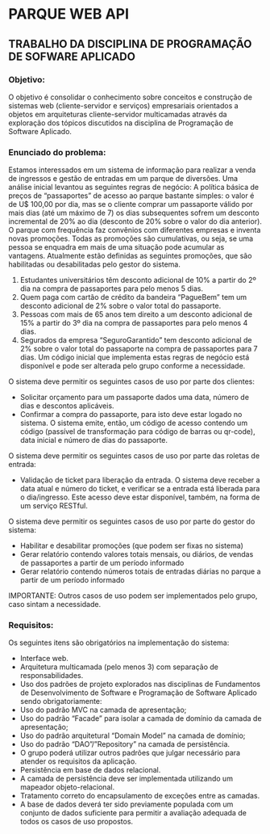 # PARQUE WEB API

## TRABALHO DA DISCIPLINA DE PROGRAMAÇÃO DE SOFWARE APLICADO

### Objetivo:
O objetivo é consolidar o conhecimento sobre conceitos e construção de sistemas web (cliente-servidor e
serviços) empresariais orientados a objetos em arquiteturas cliente-servidor multicamadas através da exploração dos tópicos discutidos na disciplina de Programação de Software Aplicado.

### Enunciado do problema:
Estamos interessados em um sistema de informação para realizar a venda de ingressos e gestão de entradas
em um parque de diversões. Uma análise inicial levantou as seguintes regras de negócio:
A política básica de preços de “passaportes” de acesso ao parque bastante simples: o valor é de U$ 100,00
por dia, mas se o cliente comprar um passaporte válido por mais dias (até um máximo de 7) os dias
subsequentes sofrem um desconto incremental de 20% ao dia (desconto de 20% sobre o valor do dia anterior).
O parque com frequência faz convênios com diferentes empresas e inventa novas promoções. Todas as
promoções são cumulativas, ou seja, se uma pessoa se enquadra em mais de uma situação pode acumular
as vantagens. Atualmente estão definidas as seguintes promoções, que são habilitadas ou desabilitadas pelo gestor do sistema.

1. Estudantes universitários têm desconto adicional de 10% a partir do 2º dia na compra de passaportes
para pelo menos 5 dias.
2. Quem paga com cartão de crédito da bandeira “PagueBem” tem um desconto adicional de 2% sobre
o valor total do passaporte.
3. Pessoas com mais de 65 anos tem direito a um desconto adicional de 15% a partir do 3º dia na
compra de passaportes para pelo menos 4 dias.
4. Segurados da empresa “SeguroGarantido” tem desconto adicional de 2% sobre o valor total do
passaporte na compra de passaportes para 7 dias.
Um código inicial que implementa estas regras de negócio está disponível e pode ser alterada pelo grupo
conforme a necessidade.

O sistema deve permitir os seguintes casos de uso por parte dos clientes:
- Solicitar orçamento para um passaporte dados uma data, número de dias e descontos aplicáveis.
- Confirmar a compra do passaporte, para isto deve estar logado no sistema. O sistema emite, então, um código de acesso contendo um código (passível de transformação para código de barras ou qr-code), data inicial e número de dias do passaporte.

O sistema deve permitir os seguintes casos de uso por parte das roletas de entrada:
- Validação de ticket para liberação da entrada. O sistema deve receber a data atual e número do ticket, e verificar se a entrada está liberada para o dia/ingresso. Este acesso deve estar disponível, também, na forma de um serviço RESTful.

O sistema deve permitir os seguintes casos de uso por parte do gestor do sistema:
- Habilitar e desabilitar promoções (que podem ser fixas no sistema)
- Gerar relatório contendo valores totais mensais, ou diários, de vendas de passaportes a partir de um período informado
- Gerar relatório contendo números totais de entradas diárias no parque a partir de um período informado

IMPORTANTE: Outros casos de uso podem ser implementados pelo grupo, caso sintam a necessidade.

### Requisitos:
Os seguintes itens são obrigatórios na implementação do sistema:
- Interface web.
- Arquitetura multicamada (pelo menos 3) com separação de responsabilidades.
- Uso dos padrões de projeto explorados nas disciplinas de Fundamentos de Desenvolvimento de Software e Programação de Software Aplicado sendo obrigatoriamente:
 - Uso do padrão MVC na camada de apresentação;
 - Uso do padrão “Facade” para isolar a camada de domínio da camada de apresentação;
 - Uso do padrão arquitetural “Domain Model” na camada de domínio;
 - Uso do padrão “DAO”/”Repository” na camada de persistência.
- O grupo poderá utilizar outros padrões que julgar necessário para atender os requisitos da aplicação.
- Persistência em base de dados relacional.
- A camada de persistência deve ser implementada utilizando um mapeador objeto-relacional.
- Tratamento correto do encapsulamento de exceções entre as camadas.
- A base de dados deverá ter sido previamente populada com um conjunto de dados suficiente para permitir
a avaliação adequada de todos os casos de uso propostos.
